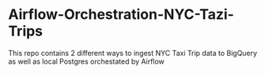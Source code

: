 # Airflow-Orchestration-NYC-Tazi-Trips
This repo contains 2 different ways to ingest NYC Taxi Trip data to BigQuery as well as local Postgres orchestated by Airflow
